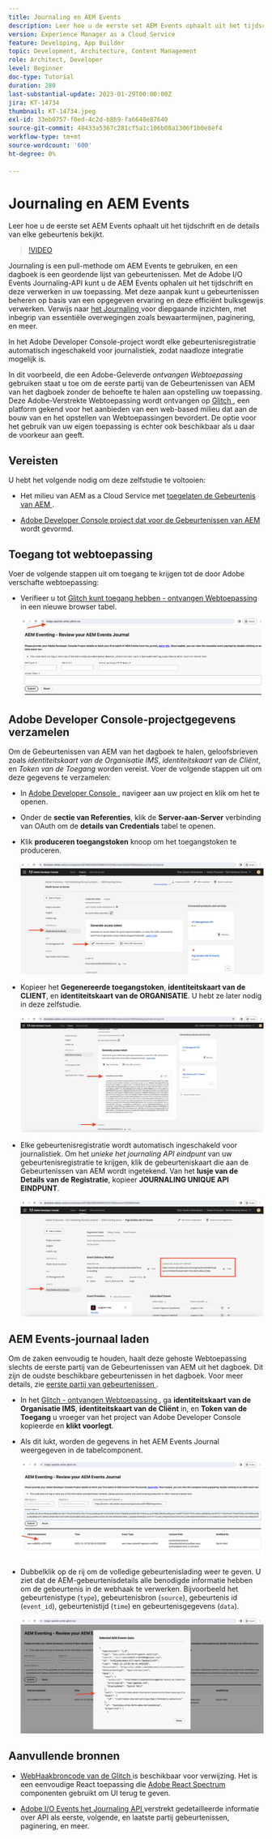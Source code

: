 ```yaml
---
title: Journaling en AEM Events
description: Leer hoe u de eerste set AEM Events ophaalt uit het tijdschrift en de details van elke gebeurtenis bekijkt.
version: Experience Manager as a Cloud Service
feature: Developing, App Builder
topic: Development, Architecture, Content Management
role: Architect, Developer
level: Beginner
doc-type: Tutorial
duration: 280
last-substantial-update: 2023-01-29T00:00:00Z
jira: KT-14734
thumbnail: KT-14734.jpeg
exl-id: 33eb0757-f0ed-4c2d-b8b9-fa6648e87640
source-git-commit: 48433a5367c281cf5a1c106b08a1306f1b0e8ef4
workflow-type: tm+mt
source-wordcount: '600'
ht-degree: 0%

---
```


# Journaling en AEM Events

Leer hoe u de eerste set AEM Events ophaalt uit het tijdschrift en de details van elke gebeurtenis bekijkt.

>[!VIDEO](https://video.tv.adobe.com/v/3427052?quality=12&learn=on)

Journaling is een pull-methode om AEM Events te gebruiken, en een dagboek is een geordende lijst van gebeurtenissen. Met de Adobe I/O Events Journaling-API kunt u de AEM Events ophalen uit het tijdschrift en deze verwerken in uw toepassing. Met deze aanpak kunt u gebeurtenissen beheren op basis van een opgegeven ervaring en deze efficiënt bulksgewijs verwerken. Verwijs naar [ het Journaling ](https://developer.adobe.com/events/docs/guides/journaling_intro/) voor diepgaande inzichten, met inbegrip van essentiële overwegingen zoals bewaartermijnen, paginering, en meer.

In het Adobe Developer Console-project wordt elke gebeurtenisregistratie automatisch ingeschakeld voor journalistiek, zodat naadloze integratie mogelijk is.

In dit voorbeeld, die een Adobe-Geleverde _ontvangen Webtoepassing_ gebruiken staat u toe om de eerste partij van de Gebeurtenissen van AEM van het dagboek zonder de behoefte te halen aan opstelling uw toepassing. Deze Adobe-Verstrekte Webtoepassing wordt ontvangen op [ Glitch ](https://glitch.com/), een platform gekend voor het aanbieden van een web-based milieu dat aan de bouw van en het opstellen van Webtoepassingen bevordert. De optie voor het gebruik van uw eigen toepassing is echter ook beschikbaar als u daar de voorkeur aan geeft.

## Vereisten

U hebt het volgende nodig om deze zelfstudie te voltooien:

- Het milieu van AEM as a Cloud Service met [ toegelaten de Gebeurtenis van AEM ](https://developer.adobe.com/experience-cloud/experience-manager-apis/guides/events/#enable-aem-events-on-your-aem-cloud-service-environment).

- [ Adobe Developer Console project dat voor de Gebeurtenissen van AEM ](https://developer.adobe.com/experience-cloud/experience-manager-apis/guides/events/#how-to-subscribe-to-aem-events-in-the-adobe-developer-console) wordt gevormd.

## Toegang tot webtoepassing

Voer de volgende stappen uit om toegang te krijgen tot de door Adobe verschafte webtoepassing:

- Verifieer u tot [ Glitch kunt toegang hebben - ontvangen Webtoepassing ](https://indigo-speckle-antler.glitch.me/) in een nieuwe browser tabel.

  ![ Glitch - ontvangen Webtoepassing ](../assets/examples/journaling/glitch-hosted-web-application.png)

## Adobe Developer Console-projectgegevens verzamelen

Om de Gebeurtenissen van AEM van het dagboek te halen, geloofsbrieven zoals _identiteitskaart van de Organisatie IMS_, _identiteitskaart van de Cliënt_, en _Token van de Toegang_ worden vereist. Voer de volgende stappen uit om deze gegevens te verzamelen:

- In [ Adobe Developer Console ](https://developer.adobe.com), navigeer aan uw project en klik om het te openen.

- Onder de **sectie van Referenties**, klik de **Server-aan-Server** verbinding van OAuth om de **details van Credentials** tabel te openen.

- Klik **produceren toegangstoken** knoop om het toegangstoken te produceren.

  ![ Adobe Developer Console Project produceert Token van de Toegang ](../assets/examples/journaling/adobe-developer-console-project-generate-access-token.png)

- Kopieer het **Gegenereerde toegangstoken**, **identiteitskaart van de CLIENT**, en **identiteitskaart van de ORGANISATIE**. U hebt ze later nodig in deze zelfstudie.

  ![ Referenties van het Exemplaar van het Project van Adobe Developer Console ](../assets/examples/journaling/adobe-developer-console-project-copy-credentials.png)

- Elke gebeurtenisregistratie wordt automatisch ingeschakeld voor journalistiek. Om het _unieke het journaling API eindpunt_ van uw gebeurtenisregistratie te krijgen, klik de gebeurteniskaart die aan de Gebeurtenissen van AEM wordt ingetekend. Van het **lusje van de Details van de Registratie**, kopieer **JOURNALING UNIQUE API EINDPUNT**.

  ![ de Kaart van de Gebeurtenissen van het Project van Adobe Developer Console ](../assets/examples/journaling/adobe-developer-console-project-events-card.png)

## AEM Events-journaal laden

Om de zaken eenvoudig te houden, haalt deze gehoste Webtoepassing slechts de eerste partij van de Gebeurtenissen van AEM uit het dagboek. Dit zijn de oudste beschikbare gebeurtenissen in het dagboek. Voor meer details, zie [ eerste partij van gebeurtenissen ](https://developer.adobe.com/events/docs/guides/api/journaling_api/#fetching-your-first-batch-of-events-from-the-journal).

- In het [ Glitch - ontvangen Webtoepassing ](https://indigo-speckle-antler.glitch.me/), ga **identiteitskaart van de Organisatie IMS**, **identiteitskaart van de Cliënt** in, en **Token van de Toegang** u vroeger van het project van Adobe Developer Console kopieerde en **klikt voorlegt**.

- Als dit lukt, worden de gegevens in het AEM Events Journal weergegeven in de tabelcomponent.

  ![ Gegevens van het Dagboek van de Gebeurtenissen van AEM ](../assets/examples/journaling/load-journal.png)

- Dubbelklik op de rij om de volledige gebeurtenislading weer te geven. U ziet dat de AEM-gebeurtenisdetails alle benodigde informatie hebben om de gebeurtenis in de webhaak te verwerken. Bijvoorbeeld het gebeurtenistype (`type`), gebeurtenisbron (`source`), gebeurtenis id (`event_id`), gebeurtenistijd (`time`) en gebeurtenisgegevens (`data`).

  ![ Volledige Payload van de Gebeurtenis van AEM ](../assets/examples/journaling/complete-journal-data.png)

## Aanvullende bronnen

- [ WebHaakbroncode van de Glitch ](https://glitch.com/edit/#!/indigo-speckle-antler) is beschikbaar voor verwijzing. Het is een eenvoudige React toepassing die [ Adobe React Spectrum ](https://react-spectrum.adobe.com/react-spectrum/index.html) componenten gebruikt om UI terug te geven.

- [ Adobe I/O Events het Journaling API ](https://developer.adobe.com/events/docs/guides/api/journaling_api/) verstrekt gedetailleerde informatie over API als eerste, volgende, en laatste partij gebeurtenissen, paginering, en meer.
